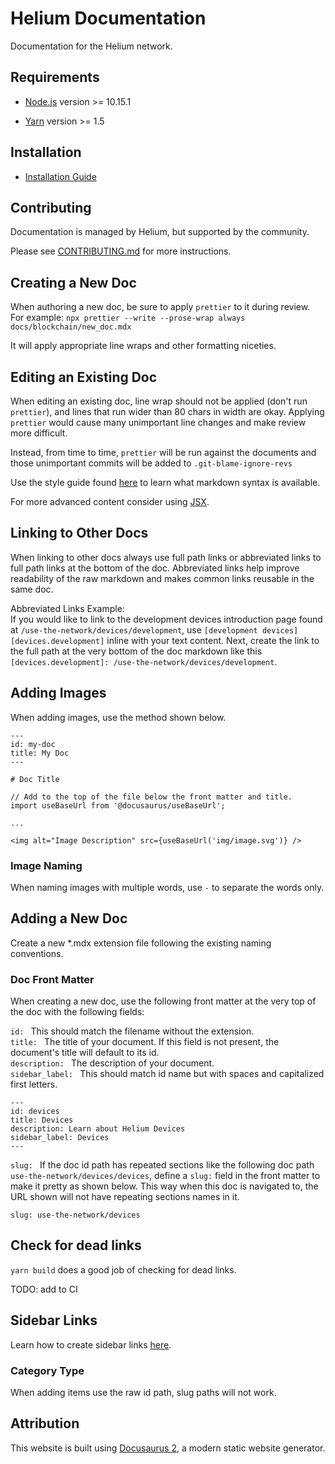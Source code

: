 # Helium Documentation

Documentation for the Helium network.

## Requirements

- [Node.js](https://nodejs.org/en/download) version >= 10.15.1

- [Yarn](https://yarnpkg.com/getting-started/install) version >= 1.5

## Installation

- [Installation Guide](https://docs.helium.com/open-source/docs/installation/)

## Contributing

Documentation is managed by Helium, but supported by the community.

Please see [CONTRIBUTING.md](CONTRIBUTING.md) for more instructions.

## Creating a New Doc

When authoring a new doc, be sure to apply `prettier` to it during review. For example:
`npx prettier --write --prose-wrap always docs/blockchain/new_doc.mdx`

It will apply appropriate line wraps and other formatting niceties.

## Editing an Existing Doc

When editing an existing doc, line wrap should not be applied (don't run `prettier`), and lines that
run wider than 80 chars in width are okay. Applying `prettier` would cause many unimportant line
changes and make review more difficult.

Instead, from time to time, `prettier` will be run against the documents and those unimportant
commits will be added to `.git-blame-ignore-revs`

Use the style guide found [here](docs/style-guide.md) to learn what markdown syntax is available.

For more advanced content consider using
[JSX](https://v2.docusaurus.io/docs/markdown-features/#embedding-react-components-with-mdx).

## Linking to Other Docs

When linking to other docs always use full path links or abbreviated links to full path links at the
bottom of the doc. Abbreviated links help improve readability of the raw markdown and makes common
links reusable in the same doc.

Abbreviated Links Example:  
If you would like to link to the development devices introduction page found at
`/use-the-network/devices/development`, use `[development devices][devices.development]` inline with
your text content. Next, create the link to the full path at the very bottom of the doc markdown
like this `[devices.development]: /use-the-network/devices/development`.

## Adding Images

When adding images, use the method shown below.

```
---
id: my-doc
title: My Doc
---

# Doc Title

// Add to the top of the file below the front matter and title.
import useBaseUrl from '@docusaurus/useBaseUrl';

...

<img alt="Image Description" src={useBaseUrl('img/image.svg')} />
```

### Image Naming

When naming images with multiple words, use `-` to separate the words only.

## Adding a New Doc

Create a new \*.mdx extension file following the existing naming conventions.

### Doc Front Matter

When creating a new doc, use the following front matter at the very top of the doc with the
following fields:

`id: ` This should match the filename without the extension.  
`title: ` The title of your document. If this field is not present, the document's title will
default to its id.  
`description: ` The description of your document.  
`sidebar_label: ` This should match id name but with spaces and capitalized first letters.

```
---
id: devices
title: Devices
description: Learn about Helium Devices
sidebar_label: Devices
---
```

`slug: ` If the doc id path has repeated sections like the following doc path
`use-the-network/devices/devices`, define a `slug:` field in the front matter to make it pretty as
shown below. This way when this doc is navigated to, the URL shown will not have repeating sections
names in it.

```
slug: use-the-network/devices
```

## Check for dead links

`yarn build` does a good job of checking for dead links.

TODO: add to CI

## Sidebar Links

Learn how to create sidebar links
[here](https://v2.docusaurus.io/docs/docs-introduction/#sidebar-object).

### Category Type

When adding items use the raw id path, slug paths will not work.

## Attribution

This website is built using [Docusaurus 2](https://v2.docusaurus.io/), a modern static website
generator.

